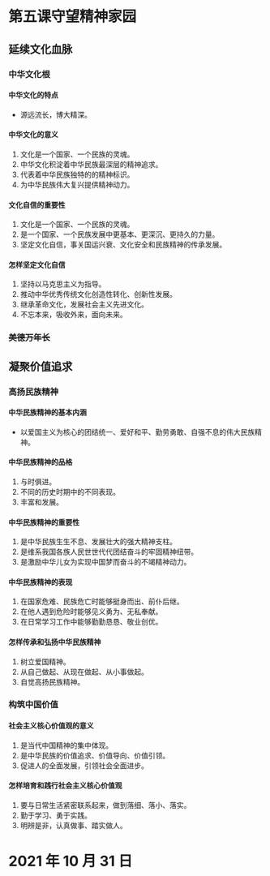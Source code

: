 # 第五课守望精神家园

## 延续文化血脉

### 中华文化根

#### 中华文化的特点

- 源远流长，博大精深。

#### 中华文化的意义

1. 文化是一个国家、一个民族的灵魂。
2. 中华文化积淀着中华民族最深层的精神追求。
3. 代表着中华民族独特的的精神标识。
4. 为中华民族伟大复兴提供精神动力。

#### 文化自信的重要性

1. 文化是一个国家、一个民族的灵魂。
2. 是一个国家、一个民族发展中更基本、更深沉、更持久的力量。
3. 坚定文化自信，事关国运兴衰、文化安全和民族精神的传承发展。

#### 怎样坚定文化自信

1. 坚持以马克思主义为指导。
2. 推动中华优秀传统文化创造性转化、创新性发展。
3. 继承革命文化，发展社会主义先进文化。
4. 不忘本来，吸收外来，面向未来。

### ~~美德万年长~~

## 凝聚价值追求

### 高扬民族精神

#### 中华民族精神的基本内涵

- 以爱国主义为核心的团结统一、爱好和平、勤劳勇敢、自强不息的伟大民族精神。

#### 中华民族精神的品格

1. 与时俱进。
2. 不同的历史时期中的不同表现。
3. 丰富和发展。

#### 中华民族精神的重要性

1. 是中华民族生生不息、发展壮大的强大精神支柱。
2. 是维系我国各族人民世世代代团结奋斗的牢固精神纽带。
3. 是激励中华儿女为实现中国梦而奋斗的不竭精神动力。

#### 中华民族精神的表现

1. 在国家危难、民族危亡时能够挺身而出、前仆后继。
2. 在他人遇到危险时能够见义勇为、无私奉献。
3. 在日常学习工作中能够勤勤恳恳、敬业创优。

#### 怎样传承和弘扬中华民族精神

1. 树立爱国精神。
2. 从自己做起、从现在做起、从小事做起。
3. 自觉高扬民族精神。

### 构筑中国价值

#### 社会主义核心价值观的意义

1. 是当代中国精神的集中体现。
2. 是中华民族的价值追求、价值导向、价值引领。
3. 促进人的全面发展，引领社会全面进步。

#### 怎样培育和践行社会主义核心价值观

1. 要与日常生活紧密联系起来，做到落细、落小、落实。
2. 勤于学习、勇于实践。
3. 明辨是非，认真做事、踏实做人。

# 2021 年 10 月 31 日